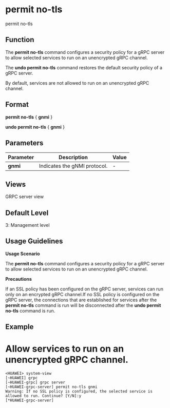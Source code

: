 permit no-tls
=============

permit no-tls

Function
--------



The **permit no-tls** command configures a security policy for a gRPC server to allow selected services to run on an unencrypted gRPC channel.

The **undo permit no-tls** command restores the default security policy of a gRPC server.



By default, services are not allowed to run on an unencrypted gRPC channel.


Format
------

**permit no-tls** { **gnmi** }

**undo permit no-tls** { **gnmi** }


Parameters
----------

| Parameter | Description | Value |
| --- | --- | --- |
| **gnmi** | Indicates the gNMI protocol. | - |



Views
-----

GRPC server view


Default Level
-------------

3: Management level


Usage Guidelines
----------------

**Usage Scenario**

The **permit no-tls** command configures a security policy for a gRPC server to allow selected services to run on an unencrypted gRPC channel.

**Precautions**

If an SSL policy has been configured on the gRPC server, services can run only on an encrypted gRPC channel.If no SSL policy is configured on the gRPC server, the connections that are established for services after the **permit no-tls** command is run will be disconnected after the **undo permit no-tls** command is run.


Example
-------

# Allow services to run on an unencrypted gRPC channel.
```
<HUAWEI> system-view
[~HUAWEI] grpc
[~HUAWEI-grpc] grpc server
[~HUAWEI-grpc-server] permit no-tls gnmi
Warning: If no SSL policy is configured, the selected service is allowed to run. Continue? [Y/N]:y
[*HUAWEI-grpc-server]

```